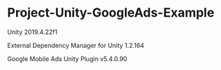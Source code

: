 # Project-Unity-GoogleAds-Example
 
Unity 2019.4.22f1

External Dependency Manager for Unity 1.2.164

Google Mobile Ads Unity Plugin v5.4.0.90
